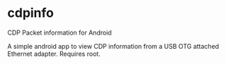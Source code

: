 cdpinfo
=======

CDP Packet information for Android

A simple android app to view CDP information from a USB OTG attached Ethernet adapter. Requires root.
